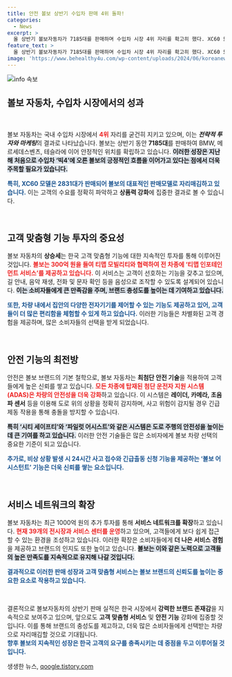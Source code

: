 ```yaml
---
title: 안전 볼보 상반기 수입차 판매 4위 돌파!
categories:
  - News
excerpt: >
  올 상반기 볼보자동차가 7185대를 판매하며 수입차 시장 4위 자리를 확고히 했다. XC60 모델이 2831대 팔리며 성과를 이끌었고, 맞춤형 기능과 첨단 안전 시스템이 소비자들에게 큰 인기를 끌고 있다.
feature_text: >
  올 상반기 볼보자동차가 7185대를 판매하며 수입차 시장 4위 자리를 확고히 했다. XC60 모델이 2831대 팔리며 성과를 이끌었고, 맞춤형 기능과 첨단 안전 시스템이 소비자들에게 큰 인기를 끌고 있다.
image: 'https://www.behealthy4u.com/wp-content/uploads/2024/06/koreanews.jpg'
---
```


<p><img src="https://www.behealthy4u.com/wp-content/uploads/2024/06/koreanews.jpg" alt="info 속보" /></p>

<h2 data-ke-size="size26">볼보 자동차, 수입차 시장에서의 성과</h2>

<p data-ke-size="size16">&nbsp;</p>

<p>볼보 자동차는 국내 수입차 시장에서 <b><span style="color: #ee2323;">4위</span></b> 자리를 굳건히 지키고 있으며, 이는 <strong><em>전략적 투자와 마케팅</em></strong>의 결과로 나타났습니다. 볼보는 상반기 동안 <strong>7185대</strong>를 판매하여 BMW, 메르세데스벤츠, 테슬라에 이어 안정적인 위치를 확립하고 있습니다. <b><span style="background-color: #21538527;">이러한 성장은 지난해 처음으로 수입차 ‘빅4’에 오른 볼보의 긍정적인 흐름을 이어가고 있다는 점에서 더욱 주목할 필요가 있습니다.</span></b>  </p>

<p><b><span style="color: #1a5490;">특히, XC60 모델은 2831대가 판매되어 볼보의 대표적인 판매모델로 자리매김하고 있습니다.</span></b> 이는 고객의 수요를 정확히 파악하고 <strong>상품력 강화</strong>에 집중한 결과로 볼 수 있습니다. </p>

<p data-ke-size="size16">&nbsp;</p>

<h2 data-ke-size="size26">고객 맞춤형 기능 투자의 중요성</h2>

<p>볼보 자동차의 <strong>상승세</strong>는 한국 고객 맞춤형 기능에 대한 지속적인 투자를 통해 이루어진 것입니다. <b><span style="color: #ee2323;">볼보는 300억 원을 들여 티맵 모빌리티와 협력하여 전 차종에 ‘티맵 인포테인먼트 서비스’를 제공하고 있습니다.</span></b> 이 서비스는 고객이 선호하는 기능을 갖추고 있으며, 길 안내, 음악 재생, 전화 및 문자 확인 등을 음성으로 조작할 수 있도록 설계되어 있습니다. <b><span style="background-color: #21538527;">이는 소비자들에게 큰 만족감을 주며, 브랜드 충성도를 높이는 데 기여하고 있습니다.</span></b> </p>

<p><b><span style="color: #1a5490;">또한, 차량 내에서 집안의 다양한 전자기기를 제어할 수 있는 기능도 제공하고 있어, 고객들이 더 많은 편리함을 체험할 수 있게 하고 있습니다.</span></b> 이러한 기능들은 차별화된 고객 경험을 제공하며, 많은 소비자들의 선택을 받게 되었습니다.</p>

<p data-ke-size="size16">&nbsp;</p>

<h2 data-ke-size="size26">안전 기능의 최전방</h2>

<p>안전은 볼보 브랜드의 기본 철학으로, 볼보 자동차는 <strong>최첨단 안전 기술</strong>을 적용하여 고객들에게 높은 신뢰를 쌓고 있습니다. <b><span style="color: #ee2323;">모든 차종에 탑재된 첨단 운전자 지원 시스템(ADAS)은 차량의 안전성을 더욱 강화</span></b>하고 있습니다. 이 시스템은 <b>레이더, 카메라, 초음파 센서</b> 등을 이용해 도로 위의 상황을 정확히 감지하며, 사고 위험이 감지될 경우 긴급 제동 작용을 통해 충돌을 방지할 수 있습니다. </p>

<p><b><span style="background-color: #21538527;">특히 ‘시티 세이프티’와 ‘파일럿 어시스트’와 같은 시스템은 도로 주행의 안전성을 높이는 데 큰 기여를 하고 있습니다.</span></b> 이러한 안전 기술들은 많은 소비자에게 볼보 차량 선택의 중요한 기준이 되고 있습니다. </p>

<p><b><span style="color: #1a5490;">추가로, 비상 상황 발생 시 24시간 사고 접수와 긴급출동 신청 기능을 제공하는 ‘볼보 어시스턴트’ 기능은 더욱 신뢰를 쌓는 요소입니다.</span></b></p>

<p data-ke-size="size16">&nbsp;</p>

<h2 data-ke-size="size26">서비스 네트워크의 확장</h2>

<p>볼보 자동차는 최근 1000억 원의 추가 투자를 통해 <strong>서비스 네트워크를 확장</strong>하고 있습니다. <b><span style="color: #ee2323;">현재 39개의 전시장과 서비스 센터를 운영</span></b>하고 있으며, 고객들에게 보다 쉽게 접근할 수 있는 환경을 조성하고 있습니다. 이러한 확장은 소비자들에게 <strong>더 나은 서비스 경험</strong>을 제공하고 브랜드의 인지도 또한 높이고 있습니다. <b><span style="background-color: #21538527;">볼보는 이와 같은 노력으로 고객들의 높은 만족도를 지속적으로 유지해 나갈 것입니다.</span></b></p>

<p><b><span style="color: #1a5490;">결과적으로 이러한 판매 성장과 고객 맞춤형 서비스는 볼보 브랜드의 신뢰도를 높이는 중요한 요소로 작용하고 있습니다.</span></b></p>

<p data-ke-size="size16">&nbsp;</p>

<p>결론적으로 볼보자동차의 상반기 판매 실적은 한국 시장에서 <strong>강력한 브랜드 존재감</strong>을 지속적으로 보여주고 있으며, 앞으로도 <strong>고객 맞춤형 서비스</strong> 및 <strong>안전 기능</strong> 강화에 집중할 것입니다. 이를 통해 브랜드의 충성도를 제고하고, 더욱 많은 소비자들에게 선택받는 차량으로 자리매김할 것으로 기대됩니다.<br />
<b><span style="color: #1a5490;">향후 볼보의 지속적인 성장은 한국 고객의 요구를 충족시키는 데 중점을 두고 이루어질 것입니다.</span></b></p>
생생한 뉴스, <a href="https://qoogle.tistory.com" rel="dofollow">qoogle.tistory.com</a>


